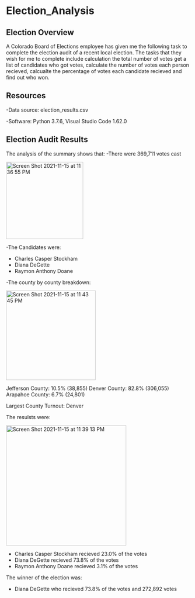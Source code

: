 # Election_Analysis

## Election Overview
A Colorado Board of Elections employee has given me the following task to complete the election audit of a recent local election. The tasks that they wish for me to complete include calculation the total number of votes get a list of candidates who got votes, calculate the  number of votes each person recieved, calcualte the percentage of votes each candidate recieved and find out who won. 

## Resources

-Data source: election_results.csv

-Software: Python 3.7.6, Visual Studio Code 1.62.0

## Election Audit Results
The analysis of the summary shows that:
-There were 369,711 votes cast

<img width="211" alt="Screen Shot 2021-11-15 at 11 36 55 PM" src="https://user-images.githubusercontent.com/92888170/141941398-6ace2984-d148-4116-b7b8-4d66d31e7971.png">

-The Candidates were:

  - Charles Casper Stockham
  - Diana DeGette
  - Raymon Anthony Doane

-The county by county breakdown:
 
 <img width="245" alt="Screen Shot 2021-11-15 at 11 43 45 PM" src="https://user-images.githubusercontent.com/92888170/141942167-353839cb-90a1-4b9c-a479-4bcf61082b3e.png">

 
 Jefferson County: 10.5% (38,855)
 Denver County: 82.8% (306,055)
 Arapahoe County: 6.7% (24,801)

Largest County Turnout: Denver

The resulsts were:

<img width="329" alt="Screen Shot 2021-11-15 at 11 39 13 PM" src="https://user-images.githubusercontent.com/92888170/141941608-f3cfef80-244f-4a18-bfe6-ddd2b3772e70.png">

  - Charles Casper Stockham recieved 23.0% of the votes
  - Diana DeGette recieved 73.8% of the votes
  - Raymon Anthony Doane recieved 3.1% of the votes
  
 The winner of the election was:
 
  - Diana DeGette who recieved 73.8% of the votes and 272,892 votes

